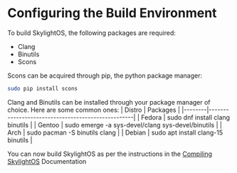 # Configuring the Build Environment

To build SkylightOS, the following packages are required:
* Clang
* Binutils
* Scons

Scons can be acquired through pip, the python package manager:
```bash
sudo pip install scons
```
Clang and Binutils can be installed through your package manager of choice. Here are some common ones:
 | Distro | Packages                                          |
|--------|---------------------------------------------------|
| Fedora | sudo dnf install clang binutils                   |
| Gentoo | sudo emerge -a sys-devel/clang sys-devel/binutils |
| Arch   | sudo pacman -S binutils clang                     |
| Debian | sudo apt install clang-15 binutils                |

You can now build SkylightOS as per the instructions in the [Compiling SkylightOS](compiling_skylightos.md) Documentation